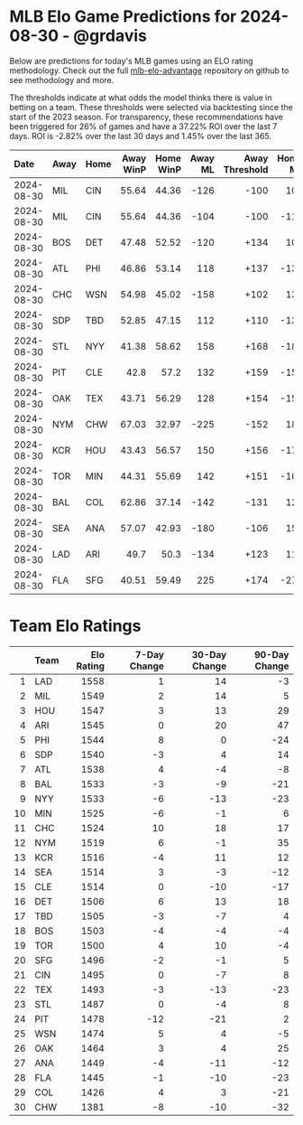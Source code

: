 # MLB Elo Game Predictions for 2024-08-30 - @grdavis
Below are predictions for today's MLB games using an ELO rating methodology. Check out the full [mlb-elo-advantage](https://github.com/grdavis/mlb-elo-advantage) repository on github to see methodology and more.

The thresholds indicate at what odds the model thinks there is value in betting on a team. These thresholds were selected via backtesting since the start of the 2023 season. For transparency, these recommendations have been triggered for 26% of games and have a 37.22% ROI over the last 7 days. ROI is -2.82% over the last 30 days and 1.45% over the last 365.

| Date       | Away   | Home   |   Away WinP |   Home WinP |   Away ML |   Away Threshold |   Home ML |   Home Threshold |
|:-----------|:-------|:-------|------------:|------------:|----------:|-----------------:|----------:|-----------------:|
| 2024-08-30 | MIL    | CIN    |       55.64 |       44.36 |      -126 |             -100 |       108 |             +150 |
| 2024-08-30 | MIL    | CIN    |       55.64 |       44.36 |      -104 |             -100 |      -112 |             +150 |
| 2024-08-30 | BOS    | DET    |       47.48 |       52.52 |      -120 |             +134 |       102 |             +111 |
| 2024-08-30 | ATL    | PHI    |       46.86 |       53.14 |       118 |             +137 |      -138 |             +109 |
| 2024-08-30 | CHC    | WSN    |       54.98 |       45.02 |      -158 |             +102 |       134 |             +147 |
| 2024-08-30 | SDP    | TBD    |       52.85 |       47.15 |       112 |             +110 |      -132 |             +135 |
| 2024-08-30 | STL    | NYY    |       41.38 |       58.62 |       158 |             +168 |      -188 |             -112 |
| 2024-08-30 | PIT    | CLE    |       42.8  |       57.2  |       132 |             +159 |      -156 |             -106 |
| 2024-08-30 | OAK    | TEX    |       43.71 |       56.29 |       128 |             +154 |      -152 |             -103 |
| 2024-08-30 | NYM    | CHW    |       67.03 |       32.97 |      -225 |             -152 |       188 |             +237 |
| 2024-08-30 | KCR    | HOU    |       43.43 |       56.57 |       150 |             +156 |      -178 |             -104 |
| 2024-08-30 | TOR    | MIN    |       44.31 |       55.69 |       142 |             +151 |      -168 |             -101 |
| 2024-08-30 | BAL    | COL    |       62.86 |       37.14 |      -142 |             -131 |       120 |             +199 |
| 2024-08-30 | SEA    | ANA    |       57.07 |       42.93 |      -180 |             -106 |       152 |             +159 |
| 2024-08-30 | LAD    | ARI    |       49.7  |       50.3  |      -134 |             +123 |       114 |             +121 |
| 2024-08-30 | FLA    | SFG    |       40.51 |       59.49 |       225 |             +174 |      -275 |             -115 |

# Team Elo Ratings
|    | Team   |   Elo Rating |   7-Day Change |   30-Day Change |   90-Day Change |
|---:|:-------|-------------:|---------------:|----------------:|----------------:|
|  1 | LAD    |         1558 |              1 |              14 |              -3 |
|  2 | MIL    |         1549 |              2 |              14 |               5 |
|  3 | HOU    |         1547 |              3 |              13 |              29 |
|  4 | ARI    |         1545 |              0 |              20 |              47 |
|  5 | PHI    |         1544 |              8 |               0 |             -24 |
|  6 | SDP    |         1540 |             -3 |               4 |              14 |
|  7 | ATL    |         1538 |              4 |              -4 |              -8 |
|  8 | BAL    |         1533 |             -3 |              -9 |             -21 |
|  9 | NYY    |         1533 |             -6 |             -13 |             -23 |
| 10 | MIN    |         1525 |             -6 |              -1 |               6 |
| 11 | CHC    |         1524 |             10 |              18 |              17 |
| 12 | NYM    |         1519 |              6 |              -1 |              35 |
| 13 | KCR    |         1516 |             -4 |              11 |              12 |
| 14 | SEA    |         1514 |              3 |              -3 |             -12 |
| 15 | CLE    |         1514 |              0 |             -10 |             -17 |
| 16 | DET    |         1506 |              6 |              13 |              18 |
| 17 | TBD    |         1505 |             -3 |              -7 |               4 |
| 18 | BOS    |         1503 |             -4 |              -4 |              -4 |
| 19 | TOR    |         1500 |              4 |              10 |              -4 |
| 20 | SFG    |         1496 |             -2 |              -1 |               5 |
| 21 | CIN    |         1495 |              0 |              -7 |               8 |
| 22 | TEX    |         1493 |             -3 |             -13 |             -23 |
| 23 | STL    |         1487 |              0 |              -4 |               8 |
| 24 | PIT    |         1478 |            -12 |             -21 |               2 |
| 25 | WSN    |         1474 |              5 |               4 |              -5 |
| 26 | OAK    |         1464 |              3 |               4 |              25 |
| 27 | ANA    |         1449 |             -4 |             -11 |             -12 |
| 28 | FLA    |         1445 |             -1 |             -10 |             -23 |
| 29 | COL    |         1426 |              4 |               3 |             -21 |
| 30 | CHW    |         1381 |             -8 |             -10 |             -32 |